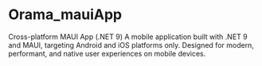# Orama_mauiApp
Cross-platform MAUI App (.NET 9) A mobile application built with .NET 9 and MAUI, targeting Android and iOS platforms only. Designed for modern, performant, and native user experiences on mobile devices.
